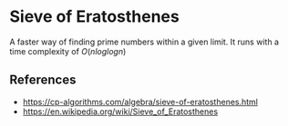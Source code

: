 # Sieve of Eratosthenes

A faster way of finding prime numbers within a given limit. It runs with a time complexity of $`O(nloglogn)`$

## References

- https://cp-algorithms.com/algebra/sieve-of-eratosthenes.html
- https://en.wikipedia.org/wiki/Sieve_of_Eratosthenes
